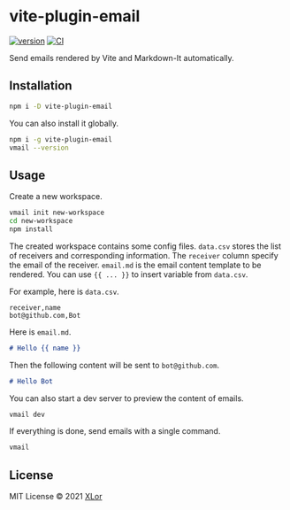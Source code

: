 # vite-plugin-email

[![version](https://img.shields.io/npm/v/vite-plugin-email?color=rgb%2850%2C203%2C86%29&label=vite-plugin-email)](https://www.npmjs.com/package/yjl9903/vite-plugin-email) [![CI](https://github.com/yjl9903/vite-plugin-email/actions/workflows/ci.yml/badge.svg)](https://github.com/yjl9903/vite-plugin-email/actions/workflows/ci.yml)

Send emails rendered by Vite and Markdown-It automatically.

## Installation

```bash
npm i -D vite-plugin-email
```

You can also install it globally.

```bash
npm i -g vite-plugin-email
vmail --version
```

## Usage

Create a new workspace.

```bash
vmail init new-workspace
cd new-workspace
npm install
```

The created workspace contains some config files. `data.csv` stores the list of receivers and corresponding information. The `receiver` column specify the email of the receiver. `email.md` is the email content template to be rendered. You can use `{{ ... }}` to insert variable from `data.csv`.

For example, here is `data.csv`.

```csv
receiver,name
bot@github.com,Bot
```

Here is `email.md`.

```md
# Hello {{ name }}
```

Then the following content will be sent to `bot@github.com`.

```md
# Hello Bot
```

You can also start a dev server to preview the content of emails.

```bash
vmail dev
```

If everything is done, send emails with a single command.

```bash
vmail
```

## License

MIT License © 2021 [XLor](https://github.com/yjl9903)
